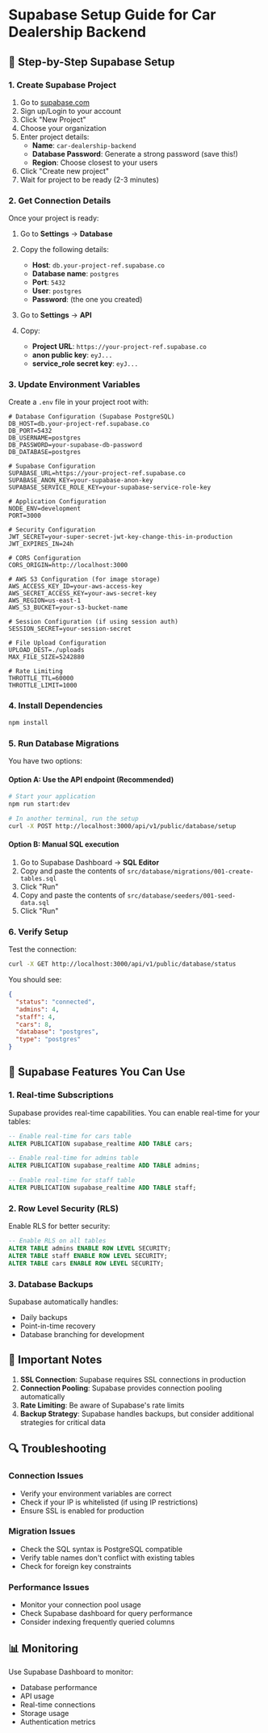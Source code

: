 # Supabase Setup Guide for Car Dealership Backend

## 🚀 Step-by-Step Supabase Setup

### 1. Create Supabase Project

1. Go to [supabase.com](https://supabase.com)
2. Sign up/Login to your account
3. Click "New Project"
4. Choose your organization
5. Enter project details:
   - **Name**: `car-dealership-backend`
   - **Database Password**: Generate a strong password (save this!)
   - **Region**: Choose closest to your users
6. Click "Create new project"
7. Wait for project to be ready (2-3 minutes)

### 2. Get Connection Details

Once your project is ready:

1. Go to **Settings** → **Database**
2. Copy the following details:
   - **Host**: `db.your-project-ref.supabase.co`
   - **Database name**: `postgres`
   - **Port**: `5432`
   - **User**: `postgres`
   - **Password**: (the one you created)

3. Go to **Settings** → **API**
4. Copy:
   - **Project URL**: `https://your-project-ref.supabase.co`
   - **anon public key**: `eyJ...`
   - **service_role secret key**: `eyJ...`

### 3. Update Environment Variables

Create a `.env` file in your project root with:

```env
# Database Configuration (Supabase PostgreSQL)
DB_HOST=db.your-project-ref.supabase.co
DB_PORT=5432
DB_USERNAME=postgres
DB_PASSWORD=your-supabase-db-password
DB_DATABASE=postgres

# Supabase Configuration
SUPABASE_URL=https://your-project-ref.supabase.co
SUPABASE_ANON_KEY=your-supabase-anon-key
SUPABASE_SERVICE_ROLE_KEY=your-supabase-service-role-key

# Application Configuration
NODE_ENV=development
PORT=3000

# Security Configuration
JWT_SECRET=your-super-secret-jwt-key-change-this-in-production
JWT_EXPIRES_IN=24h

# CORS Configuration
CORS_ORIGIN=http://localhost:3000

# AWS S3 Configuration (for image storage)
AWS_ACCESS_KEY_ID=your-aws-access-key
AWS_SECRET_ACCESS_KEY=your-aws-secret-key
AWS_REGION=us-east-1
AWS_S3_BUCKET=your-s3-bucket-name

# Session Configuration (if using session auth)
SESSION_SECRET=your-session-secret

# File Upload Configuration
UPLOAD_DEST=./uploads
MAX_FILE_SIZE=5242880

# Rate Limiting
THROTTLE_TTL=60000
THROTTLE_LIMIT=1000
```

### 4. Install Dependencies

```bash
npm install
```

### 5. Run Database Migrations

You have two options:

#### Option A: Use the API endpoint (Recommended)
```bash
# Start your application
npm run start:dev

# In another terminal, run the setup
curl -X POST http://localhost:3000/api/v1/public/database/setup
```

#### Option B: Manual SQL execution
1. Go to Supabase Dashboard → **SQL Editor**
2. Copy and paste the contents of `src/database/migrations/001-create-tables.sql`
3. Click "Run"
4. Copy and paste the contents of `src/database/seeders/001-seed-data.sql`
5. Click "Run"

### 6. Verify Setup

Test the connection:
```bash
curl -X GET http://localhost:3000/api/v1/public/database/status
```

You should see:
```json
{
  "status": "connected",
  "admins": 4,
  "staff": 4,
  "cars": 8,
  "database": "postgres",
  "type": "postgres"
}
```

## 🔧 Supabase Features You Can Use

### 1. Real-time Subscriptions
Supabase provides real-time capabilities. You can enable real-time for your tables:

```sql
-- Enable real-time for cars table
ALTER PUBLICATION supabase_realtime ADD TABLE cars;

-- Enable real-time for admins table
ALTER PUBLICATION supabase_realtime ADD TABLE admins;

-- Enable real-time for staff table
ALTER PUBLICATION supabase_realtime ADD TABLE staff;
```

### 2. Row Level Security (RLS)
Enable RLS for better security:

```sql
-- Enable RLS on all tables
ALTER TABLE admins ENABLE ROW LEVEL SECURITY;
ALTER TABLE staff ENABLE ROW LEVEL SECURITY;
ALTER TABLE cars ENABLE ROW LEVEL SECURITY;
```

### 3. Database Backups
Supabase automatically handles:
- Daily backups
- Point-in-time recovery
- Database branching for development

## 🚨 Important Notes

1. **SSL Connection**: Supabase requires SSL connections in production
2. **Connection Pooling**: Supabase provides connection pooling automatically
3. **Rate Limiting**: Be aware of Supabase's rate limits
4. **Backup Strategy**: Supabase handles backups, but consider additional strategies for critical data

## 🔍 Troubleshooting

### Connection Issues
- Verify your environment variables are correct
- Check if your IP is whitelisted (if using IP restrictions)
- Ensure SSL is enabled for production

### Migration Issues
- Check the SQL syntax is PostgreSQL compatible
- Verify table names don't conflict with existing tables
- Check for foreign key constraints

### Performance Issues
- Monitor your connection pool usage
- Check Supabase dashboard for query performance
- Consider indexing frequently queried columns

## 📊 Monitoring

Use Supabase Dashboard to monitor:
- Database performance
- API usage
- Real-time connections
- Storage usage
- Authentication metrics
